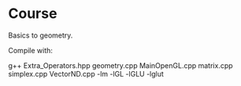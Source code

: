 # Course
Basics to geometry.

Compile with:

g++ Extra_Operators.hpp geometry.cpp MainOpenGL.cpp matrix.cpp simplex.cpp VectorND.cpp  -lm -lGL -lGLU -lglut